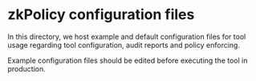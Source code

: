 # zkPolicy configuration files

In this directory, we host example and default configuration files for tool usage regarding tool configuration, audit reports and policy enforcing. 

Example configuration files should be edited before executing the tool in production.
